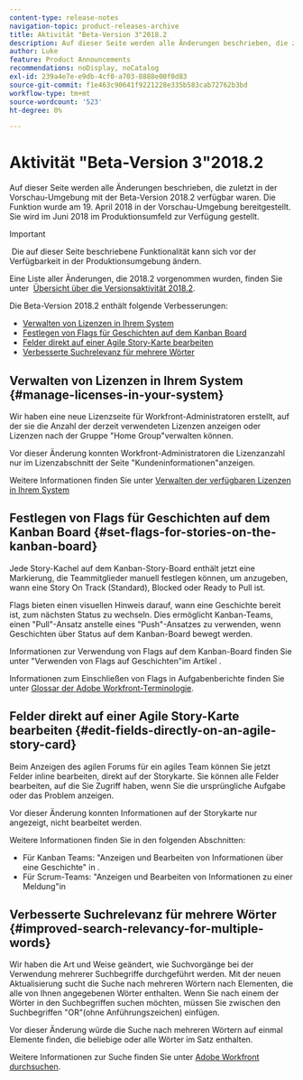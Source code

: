 ```yaml
---
content-type: release-notes
navigation-topic: product-releases-archive
title: Aktivität "Beta-Version 3"2018.2
description: Auf dieser Seite werden alle Änderungen beschrieben, die zuletzt in der Vorschau-Umgebung mit der Beta-Version 2018.2 verfügbar waren. Die Funktion wurde am 19. April 2018 in der Vorschau-Umgebung bereitgestellt. Sie wird im Juni 2018 im Produktionsumfeld zur Verfügung gestellt.
author: Luke
feature: Product Announcements
recommendations: noDisplay, noCatalog
exl-id: 239a4e7e-e9db-4cf0-a703-8888e00f0d83
source-git-commit: f1e463c90641f9221228e335b583cab72762b3bd
workflow-type: tm+mt
source-wordcount: '523'
ht-degree: 0%

---
```


# Aktivität &quot;Beta-Version 3&quot;2018.2

Auf dieser Seite werden alle Änderungen beschrieben, die zuletzt in der Vorschau-Umgebung mit der Beta-Version 2018.2 verfügbar waren. Die Funktion wurde am 19. April 2018 in der Vorschau-Umgebung bereitgestellt. Sie wird im Juni 2018 im Produktionsumfeld zur Verfügung gestellt.

>[!IMPORTANT]
>
> Die auf dieser Seite beschriebene Funktionalität kann sich vor der Verfügbarkeit in der Produktionsumgebung ändern.

Eine Liste aller Änderungen, die 2018.2 vorgenommen wurden, finden Sie unter  [Übersicht über die Versionsaktivität 2018.2](../../../../product-announcements/product-releases/quarterly-release-archive/2018.2-release-activity/2018-2-release-activity-overview.md).

Die Beta-Version 2018.2 enthält folgende Verbesserungen:

* [Verwalten von Lizenzen in Ihrem System](#manage-licenses-in-your-system)
* [Festlegen von Flags für Geschichten auf dem Kanban Board](#set-flags-for-stories-on-the-kanban-board)
* [Felder direkt auf einer Agile Story-Karte bearbeiten](#edit-fields-directly-on-an-agile-story-card)
* [Verbesserte Suchrelevanz für mehrere Wörter](#improved-search-relevancy-for-multiple-words)

## Verwalten von Lizenzen in Ihrem System {#manage-licenses-in-your-system}

Wir haben eine neue Lizenzseite für Workfront-Administratoren erstellt, auf der sie die Anzahl der derzeit verwendeten Lizenzen anzeigen oder Lizenzen nach der Gruppe &quot;Home Group&quot;verwalten können. 

Vor dieser Änderung konnten Workfront-Administratoren die Lizenzanzahl nur im Lizenzabschnitt der Seite &quot;Kundeninformationen&quot;anzeigen.

Weitere Informationen finden Sie unter [Verwalten der verfügbaren Lizenzen in Ihrem System](../../../../administration-and-setup/get-started-wf-administration/manage-available-licenses-in-your-system.md)

## Festlegen von Flags für Geschichten auf dem Kanban Board {#set-flags-for-stories-on-the-kanban-board}

Jede Story-Kachel auf dem Kanban-Story-Board enthält jetzt eine Markierung, die Teammitglieder manuell festlegen können, um anzugeben, wann eine Story On Track (Standard), Blocked oder Ready to Pull ist.

Flags bieten einen visuellen Hinweis darauf, wann eine Geschichte bereit ist, zum nächsten Status zu wechseln. Dies ermöglicht Kanban-Teams, einen &quot;Pull&quot;-Ansatz anstelle eines &quot;Push&quot;-Ansatzes zu verwenden, wenn Geschichten über Status auf dem Kanban-Board bewegt werden.

Informationen zur Verwendung von Flags auf dem Kanban-Board finden Sie unter &quot;Verwenden von Flags auf Geschichten&quot;im Artikel .

Informationen zum Einschließen von Flags in Aufgabenberichte finden Sie unter [Glossar der Adobe Workfront-Terminologie](../../../../workfront-basics/navigate-workfront/workfront-navigation/workfront-terminology-glossary.md).  

## Felder direkt auf einer Agile Story-Karte bearbeiten {#edit-fields-directly-on-an-agile-story-card}

Beim Anzeigen des agilen Forums für ein agiles Team können Sie jetzt Felder inline bearbeiten, direkt auf der Storykarte. Sie können alle Felder bearbeiten, auf die Sie Zugriff haben, wenn Sie die ursprüngliche Aufgabe oder das Problem anzeigen.

Vor dieser Änderung konnten Informationen auf der Storykarte nur angezeigt, nicht bearbeitet werden.

Weitere Informationen finden Sie in den folgenden Abschnitten:

* Für Kanban Teams: &quot;Anzeigen und Bearbeiten von Informationen über eine Geschichte&quot; in . 
* Für Scrum-Teams: &quot;Anzeigen und Bearbeiten von Informationen zu einer Meldung&quot;in

## Verbesserte Suchrelevanz für mehrere Wörter {#improved-search-relevancy-for-multiple-words}

Wir haben die Art und Weise geändert, wie Suchvorgänge bei der Verwendung mehrerer Suchbegriffe durchgeführt werden. Mit der neuen Aktualisierung sucht die Suche nach mehreren Wörtern nach Elementen, die alle von Ihnen angegebenen Wörter enthalten. Wenn Sie nach einem der Wörter in den Suchbegriffen suchen möchten, müssen Sie zwischen den Suchbegriffen &quot;OR&quot;(ohne Anführungszeichen) einfügen. 

Vor dieser Änderung würde die Suche nach mehreren Wörtern auf einmal Elemente finden, die beliebige oder alle Wörter im Satz enthalten. 

Weitere Informationen zur Suche finden Sie unter [Adobe Workfront durchsuchen](../../../../workfront-basics/navigate-workfront/search/search-workfront.md).
